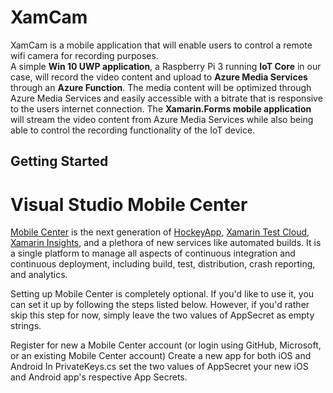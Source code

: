 # XamCam
XamCam is a mobile application that will enable users to control a remote wifi camera for recording purposes. 
<br>
A simple **Win 10 UWP application**, a Raspberry Pi 3 running **IoT Core** in our case, will record the video content and upload to **Azure Media Services** through an **Azure Function**. The media content will be optimized through Azure Media Services and easily accessible with a bitrate that is responsive to the users internet connection. The **Xamarin.Forms mobile application** will stream the video content from Azure Media Services while also being able to control the recording
functionality of the IoT device.

## Getting Started

# Visual Studio Mobile Center
[Mobile Center](https://www.visualstudio.com/vs/mobile-center/) is the next generation of [HockeyApp](https://www.hockeyapp.net/), [Xamarin Test Cloud](https://testcloud.xamarin.com/login), [Xamarin Insights](https://www.xamarin.com/insights), and a plethora of new services like automated builds. It is a single platform to manage all aspects of continuous integration and continuous deployment, including build, test, distribution, crash reporting, and analytics.

Setting up Mobile Center is completely optional. If you'd like to use it, you can set it up by following the steps listed below. However, if you'd rather skip this step for now, simply leave the two values of AppSecret as empty strings.

Register for new a Mobile Center account (or login using GitHub, Microsoft, or an existing Mobile Center account)
Create a new app for both iOS and Android
In PrivateKeys.cs set the two values of AppSecret your new iOS and Android app's respective App Secrets.

